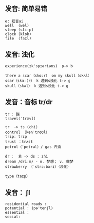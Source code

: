 ## 发音: 简单易错
```
e: 短音ai
well  (wel)
sleep (sliːp)
clock (klɒk)
file  (faɪl)
``` 

## 发音: 浊化
```
experience(ɪkˈspɪəriəns)  p-> b 

there a scar（skɑːr） on my skull（skʌl）
scar（skɑː(r） k 遇到s浊化 t-> g
skull（skʌl） k 遇到s浊化 t-> g
```


## 发音：音标 tr/dr
```
tr : 踹 
travel(ˈtrævl)

tr  -> ts (chi)
control （kənˈtroʊl）
trip: trɪp 
trust ：trʌst
petrol（ˈpetrəl）/ gas 汽油

dr :  着 -> ds : zhi
dream /driːm/ - n. 梦想； v. 做梦
strawberry （ˈstrɔːbəri）（浊化）

type（taɪp）

```



## 发音：  ʃl
```
residential roads :
potential : (pəˈtenʃl)
essential :
social:
```
